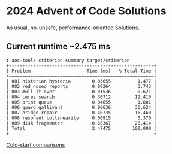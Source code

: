 # 2024 Advent of Code Solutions

As usual, no-unsafe, performance-oriented Solutions.

## Current runtime ~2.475 ms

```
❯ aoc-tools criterion-summary target/criterion
+------------------------------------------------------+
| Problem                     Time (ms)   % Total Time |
+======================================================+
| 001 historian hysteria        0.03655          1.477 |
| 002 red nosed reports         0.09264          3.743 |
| 003 mull it over              0.01536          0.621 |
| 004 ceres search              0.30712         12.410 |
| 005 print queue               0.04655          1.881 |
| 006 guard gallivant           0.90636         36.624 |
| 007 bridge repair             0.40735         16.460 |
| 008 resonant collinearity     0.00915          0.370 |
| 009 disk fragmenter           0.65367         26.414 |
| Total                         2.47475        100.000 |
+------------------------------------------------------+
```

[Cold-start comparisons](https://aoc.ancalagon.black/2024)
